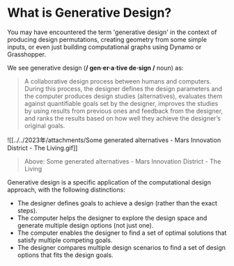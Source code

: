 # What is Generative Design?

You may have encountered the term 'generative design' in the context of producing design permutations, creating geometry from some simple inputs, or even just building computational graphs using Dynamo or Grasshopper.

We see generative design (**/ gen·er·a·tive de·sign /** noun) as:

> A collaborative design process between humans and computers. During this process, the designer defines the design parameters and the computer produces design studies (alternatives), evaluates them against quantifiable goals set by the designer, improves the studies by using results from previous ones and feedback from the designer, and ranks the results based on how well they achieve the designer’s original goals.

![[../../2023年/attachments/Some generated alternatives - Mars Innovation District - The Living.gif]]

> Above: Some generated alternatives - Mars Innovation District - The Living

Generative design is a specific application of the computational design approach, with the following distinctions:

- The designer defines goals to achieve a design (rather than the exact steps).
- The computer helps the designer to explore the design space and generate multiple design options (not just one).
- The computer enables the designer to find a set of optimal solutions that satisfy multiple competing goals.
- The designer compares multiple design scenarios to find a set of design options that fits the design goals.